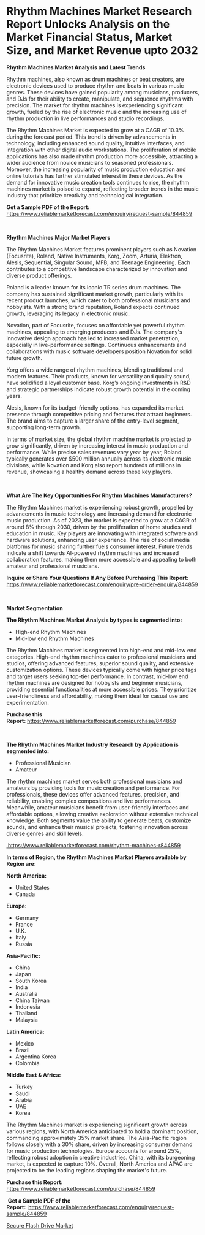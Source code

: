 <p><h1>Rhythm Machines Market Research Report Unlocks Analysis on the Market Financial Status, Market Size, and Market Revenue upto 2032</h1></p><p><strong>Rhythm Machines Market Analysis and Latest Trends</strong></p>
<p><p>Rhythm machines, also known as drum machines or beat creators, are electronic devices used to produce rhythm and beats in various music genres. These devices have gained popularity among musicians, producers, and DJs for their ability to create, manipulate, and sequence rhythms with precision. The market for rhythm machines is experiencing significant growth, fueled by the rise of electronic music and the increasing use of rhythm production in live performances and studio recordings.</p><p>The Rhythm Machines Market is expected to grow at a CAGR of 10.3% during the forecast period. This trend is driven by advancements in technology, including enhanced sound quality, intuitive interfaces, and integration with other digital audio workstations. The proliferation of mobile applications has also made rhythm production more accessible, attracting a wider audience from novice musicians to seasoned professionals. Moreover, the increasing popularity of music production education and online tutorials has further stimulated interest in these devices. As the demand for innovative music creation tools continues to rise, the rhythm machines market is poised to expand, reflecting broader trends in the music industry that prioritize creativity and technological integration.</p></p>
<p><strong>Get a Sample PDF of the Report:&nbsp;</strong> <a href="https://www.reliablemarketforecast.com/enquiry/request-sample/844859?utm_campaign=1140&utm_medium=2&utm_source=Github&utm_content=ia&utm_term=10022025&utm_id=rhythm-machines">https://www.reliablemarketforecast.com/enquiry/request-sample/844859</a></p>
<p>&nbsp;</p>
<p><strong>Rhythm Machines Major Market Players</strong></p>
<p><p>The Rhythm Machines Market features prominent players such as Novation (Focusrite), Roland, Native Instruments, Korg, Zoom, Arturia, Elektron, Alesis, Sequential, Singular Sound, MFB, and Teenage Engineering. Each contributes to a competitive landscape characterized by innovation and diverse product offerings.</p><p>Roland is a leader known for its iconic TR series drum machines. The company has sustained significant market growth, particularly with its recent product launches, which cater to both professional musicians and hobbyists. With a strong brand reputation, Roland expects continued growth, leveraging its legacy in electronic music.</p><p>Novation, part of Focusrite, focuses on affordable yet powerful rhythm machines, appealing to emerging producers and DJs. The company's innovative design approach has led to increased market penetration, especially in live-performance settings. Continuous enhancements and collaborations with music software developers position Novation for solid future growth.</p><p>Korg offers a wide range of rhythm machines, blending traditional and modern features. Their products, known for versatility and quality sound, have solidified a loyal customer base. Korg’s ongoing investments in R&D and strategic partnerships indicate robust growth potential in the coming years.</p><p>Alesis, known for its budget-friendly options, has expanded its market presence through competitive pricing and features that attract beginners. The brand aims to capture a larger share of the entry-level segment, supporting long-term growth.</p><p>In terms of market size, the global rhythm machine market is projected to grow significantly, driven by increasing interest in music production and performance. While precise sales revenues vary year by year, Roland typically generates over $500 million annually across its electronic music divisions, while Novation and Korg also report hundreds of millions in revenue, showcasing a healthy demand across these key players.</p></p>
<p>&nbsp;</p>
<p><strong>What Are The Key Opportunities For Rhythm Machines Manufacturers?</strong></p>
<p><p>The Rhythm Machines market is experiencing robust growth, propelled by advancements in music technology and increasing demand for electronic music production. As of 2023, the market is expected to grow at a CAGR of around 8% through 2030, driven by the proliferation of home studios and education in music. Key players are innovating with integrated software and hardware solutions, enhancing user experience. The rise of social media platforms for music sharing further fuels consumer interest. Future trends indicate a shift towards AI-powered rhythm machines and increased collaboration features, making them more accessible and appealing to both amateur and professional musicians.</p></p>
<p><strong>Inquire or Share Your Questions If Any Before Purchasing This Report:</strong> <a href="https://www.reliablemarketforecast.com/enquiry/pre-order-enquiry/844859?utm_campaign=1140&utm_medium=2&utm_source=Github&utm_content=ia&utm_term=10022025&utm_id=rhythm-machines">https://www.reliablemarketforecast.com/enquiry/pre-order-enquiry/844859</a></p>
<p>&nbsp;</p>
<p><strong>Market Segmentation</strong></p>
<p><strong>The Rhythm Machines Market Analysis by types is segmented into:</strong></p>
<p><ul><li>High-end Rhythm Machines</li><li>Mid-low end Rhythm Machines</li></ul></p>
<p><p>The Rhythm Machines market is segmented into high-end and mid-low end categories. High-end rhythm machines cater to professional musicians and studios, offering advanced features, superior sound quality, and extensive customization options. These devices typically come with higher price tags and target users seeking top-tier performance. In contrast, mid-low end rhythm machines are designed for hobbyists and beginner musicians, providing essential functionalities at more accessible prices. They prioritize user-friendliness and affordability, making them ideal for casual use and experimentation.</p></p>
<p><strong>Purchase this Report:&nbsp;</strong><a href="https://www.reliablemarketforecast.com/purchase/844859?utm_campaign=1140&utm_medium=2&utm_source=Github&utm_content=ia&utm_term=10022025&utm_id=rhythm-machines">https://www.reliablemarketforecast.com/purchase/844859</a></p>
<p>&nbsp;</p>
<p><strong>The Rhythm Machines Market Industry Research by Application is segmented into:</strong></p>
<p><ul><li>Professional Musician</li><li>Amateur</li></ul></p>
<p><p>The rhythm machines market serves both professional musicians and amateurs by providing tools for music creation and performance. For professionals, these devices offer advanced features, precision, and reliability, enabling complex compositions and live performances. Meanwhile, amateur musicians benefit from user-friendly interfaces and affordable options, allowing creative exploration without extensive technical knowledge. Both segments value the ability to generate beats, customize sounds, and enhance their musical projects, fostering innovation across diverse genres and skill levels.</p></p>
<p><a href="https://www.reliablemarketforecast.com/rhythm-machines-r844859?utm_campaign=1140&utm_medium=2&utm_source=Github&utm_content=ia&utm_term=10022025&utm_id=rhythm-machines">&nbsp;https://www.reliablemarketforecast.com/rhythm-machines-r844859</a></p>
<p><strong>In terms of Region, the Rhythm Machines Market Players available by Region are:</strong></p>
<p>
    <p> <strong> North America: </strong>
        <ul>
            <li>United States</li>
            <li>Canada</li>
        </ul>
        </p> 
    <p> <strong> Europe: </strong>
        <ul>
            <li>Germany</li>
            <li>France</li>
            <li>U.K.</li>
            <li>Italy</li>
            <li>Russia</li>
        </ul>
        </p> 
    <p> <strong> Asia-Pacific: </strong>
        <ul>
            <li>China</li>
            <li>Japan</li>
            <li>South Korea</li>
            <li>India</li>
            <li>Australia</li>
            <li>China Taiwan</li>
            <li>Indonesia</li>
            <li>Thailand</li>
            <li>Malaysia</li>
        </ul>
        </p> 
    <p> <strong> Latin America: </strong>
        <ul>
            <li>Mexico</li>
            <li>Brazil</li>
            <li>Argentina Korea</li>
            <li>Colombia</li>
        </ul>
        </p> 
    <p> <strong> Middle East & Africa: </strong>
        <ul>
            <li>Turkey</li>
            <li>Saudi</li>
            <li>Arabia</li>
            <li>UAE</li>
            <li>Korea</li>
        </ul>
    </p>
    </p>
<p><p>The Rhythm Machines market is experiencing significant growth across various regions, with North America anticipated to hold a dominant position, commanding approximately 35% market share. The Asia-Pacific region follows closely with a 30% share, driven by increasing consumer demand for music production technologies. Europe accounts for around 25%, reflecting robust adoption in creative industries. China, with its burgeoning market, is expected to capture 10%. Overall, North America and APAC are projected to be the leading regions shaping the market's future.</p></p>
<p><strong>Purchase this Report: </strong><a href="https://www.reliablemarketforecast.com/purchase/844859?utm_campaign=1140&utm_medium=2&utm_source=Github&utm_content=ia&utm_term=10022025&utm_id=rhythm-machines">https://www.reliablemarketforecast.com/purchase/844859</a></p>
<p>&nbsp;<strong>Get a Sample PDF of the Report:&nbsp;&nbsp;</strong><a href="https://www.reliablemarketforecast.com/enquiry/request-sample/844859?utm_campaign=1140&utm_medium=2&utm_source=Github&utm_content=ia&utm_term=10022025&utm_id=rhythm-machines">https://www.reliablemarketforecast.com/enquiry/request-sample/844859</a></p>
<p><strong></strong></p>
<p><p><a href="https://github.com/AKSHATREPORTPRIME/Market-Research-Report-List-7/blob/main/secure-flash-drive-market.md?utm_campaign=1140&utm_medium=2&utm_source=Github&utm_content=ia&utm_term=10022025&utm_id=rhythm-machines">Secure Flash Drive Market</a></p></p>